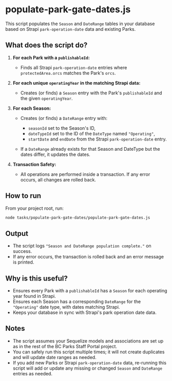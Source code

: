 # populate-park-gate-dates.js

This script populates the `Season` and `DateRange` tables in your database based on Strapi `park-operation-date` data and existing Parks.

## What does the script do?

1. **For each Park with a `publishableId`:**

   - Finds all Strapi `park-operation-date` entries where `protectedArea.orcs` matches the Park's `orcs`.

2. **For each unique `operatingYear` in the matching Strapi data:**

   - Creates (or finds) a `Season` entry with the Park's `publishableId` and the given `operatingYear`.

3. **For each Season:**

   - Creates (or finds) a `DateRange` entry with:

     - `seasonId` set to the Season's ID,
     - `dateTypeId` set to the ID of the `DateType` named `"Operating"`,
     - `startDate` and `endDate` from the Strapi `park-operation-date` entry.

   - If a `DateRange` already exists for that Season and DateType but the dates differ, it updates the dates.

4. **Transaction Safety:**
   - All operations are performed inside a transaction. If any error occurs, all changes are rolled back.

## How to run

From your project root, run:

```sh
node tasks/populate-park-gate-dates/populate-park-gate-dates.js
```

## Output

- The script logs `"Season and DateRange population complete."` on success.
- If any error occurs, the transaction is rolled back and an error message is printed.

## Why is this useful?

- Ensures every Park with a `publishableId` has a `Season` for each operating year found in Strapi.
- Ensures each Season has a corresponding `DateRange` for the `"Operating"` date type, with dates matching Strapi.
- Keeps your database in sync with Strapi's park operation date data.

## Notes

- The script assumes your Sequelize models and associations are set up as in the rest of the BC Parks Staff Portal project.
- You can safely run this script multiple times; it will not create duplicates and will update date ranges as needed.
- If you add new Parks or Strapi `park-operation-date` data, re-running this script will add or update any missing or changed `Season` and `DateRange` entries as needed.
